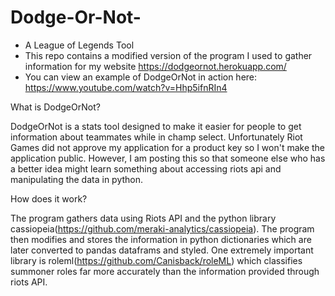 # Dodge-Or-Not-
- A League of Legends Tool
- This repo contains a modified version of the program I used to gather information for my website https://dodgeornot.herokuapp.com/
- You can view an example of DodgeOrNot in action here: https://www.youtube.com/watch?v=Hhp5ifnRIn4

What is DodgeOrNot?

DodgeOrNot is a stats tool designed to make it easier for people to get information about teammates while in champ select. Unfortunately Riot Games did not approve my application for a product key so I won't make the application public. However, I am posting this so that someone else who has a better idea might learn something about accessing riots api and manipulating the data in python.
  
How does it work?

The program gathers data using Riots API and the python library cassiopeia(https://github.com/meraki-analytics/cassiopeia). The program then modifies and stores the information in python dictionaries which are later converted to pandas dataframs and styled. One extremely important library is roleml(https://github.com/Canisback/roleML) which classifies summoner roles far more accurately than the information provided through riots API.
